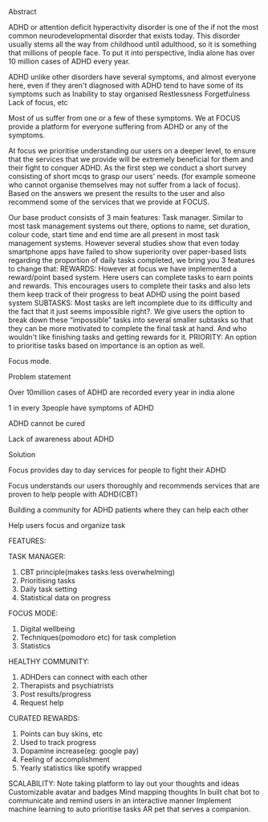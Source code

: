 Abstract

ADHD or attention deficit hyperactivity disorder is one of the if not the most common neurodevelopmental disorder that exists today. This disorder usually stems all the way from childhood until adulthood, so it is something that millions of people face. To put it into perspective, India alone has over 10 million cases of ADHD every year. 

ADHD unlike other disorders have several symptoms, and almost everyone here, even if they aren't diagnosed with ADHD tend to have some of its symptoms such as 
Inability to stay organised
Restlessness
Forgetfulness
Lack of focus, etc

Most of us suffer from one or a few of these symptoms. We at FOCUS provide a platform for everyone suffering from ADHD or any of the symptoms. 

At focus we prioritise understanding our users on a deeper level, to ensure that the services that we provide will be extremely beneficial for them and their fight to conquer ADHD. As the first step we conduct a short survey consisting of short mcqs to grasp our users' needs. (for example someone who cannot organise themselves may not suffer from a lack of focus). Based on the answers we present the results to the user and also recommend some of the services that we provide at FOCUS. 

Our base product consists of 3 main features:
Task manager. Similar to most task management systems out there, options to name, set duration, colour code, start time and end time are all present in most task management systems. However several studies show that even today smartphone apps have failed to show superiority over paper-based lists regarding the proportion of daily tasks completed, we bring you 3 features to change that: 
REWARDS: However at focus we have implemented a reward/point based system. Here users can complete tasks to earn points and rewards. This encourages users to complete their tasks and also lets them keep track of their progress to beat ADHD using the point based system
SUBTASKS: Most tasks are left incomplete due to its difficulty and the fact that it just seems impossible right?. We give users the option to break down these “impossible” tasks into several smaller subtasks so that they can be more motivated to complete the final task at hand. And who wouldn't like finishing tasks and getting rewards for it.
PRIORITY: An option to prioritise tasks based on importance is an option as well.

Focus mode.






Problem statement

Over 10million cases of ADHD are recorded every year in india alone

1 in every 3people have symptoms of ADHD

ADHD cannot be cured

Lack of awareness about ADHD









Solution

Focus provides day to day services for people to fight their ADHD

Focus understands our users thoroughly and recommends services that are proven to help people with ADHD(CBT)

Building a community for ADHD patients where they can help each other

Help users focus and organize task







FEATURES:

TASK MANAGER: 
1. CBT principle(makes tasks less overwhelming)
2. Prioritising tasks
3. Daily task setting
4. Statistical data on progress

FOCUS MODE:
1. Digital wellbeing
2. Techniques(pomodoro etc) for task completion
3. Statistics

HEALTHY COMMUNITY:
1. ADHDers can connect with each other
2. Therapists and psychiatrists
3. Post results/progress
4. Request help

CURATED REWARDS:
1. Points can buy skins, etc
2. Used to track progress
3. Dopamine increase(eg: google pay)
4. Feeling of accomplishment
5. Yearly statistics like spotify wrapped








SCALABILITY:
Note taking platform to lay out your thoughts and ideas
Customizable avatar and badges
Mind mapping thoughts
In built chat bot to communicate and remind users in an interactive manner
Implement machine learning to auto prioritise tasks
AR pet that serves a companion.
